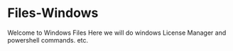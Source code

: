 # Files-Windows
Welcome to Windows Files Here we will do windows License Manager and powershell commands. etc.
